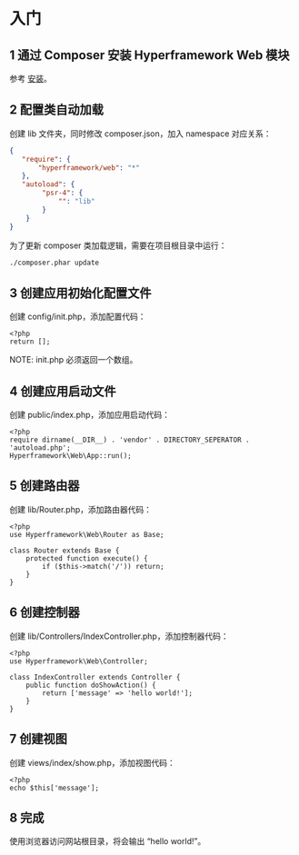 # 入门

## 1 通过 Composer 安装 Hyperframework Web 模块
参考 [安装](/cn/manual/web/installation)。

## 2 配置类自动加载
创建 lib 文件夹，同时修改 composer.json，加入 namespace 对应关系：

```.json
{
   "require": {
       "hyperframework/web": "*"
   },
   "autoload": {
        "psr-4": {
            "": "lib"
        }
    }
}
```

为了更新 composer 类加载逻辑，需要在项目根目录中运行：

```.bash
./composer.phar update
```

## 3 创建应用初始化配置文件
创建 config/init.php，添加配置代码：

```.php
<?php
return [];
```

NOTE: init.php 必须返回一个数组。

## 4 创建应用启动文件
创建 public/index.php，添加应用启动代码：

```.php
<?php
require dirname(__DIR__) . 'vendor' . DIRECTORY_SEPERATOR . 'autoload.php';
Hyperframework\Web\App::run();
```

## 5 创建路由器
创建 lib/Router.php，添加路由器代码：

```.php
<?php
use Hyperframework\Web\Router as Base;

class Router extends Base {
    protected function execute() {
        if ($this->match('/')) return;
    }
}
```

## 6 创建控制器
创建 lib/Controllers/IndexController.php，添加控制器代码：

```.php
<?php
use Hyperframework\Web\Controller;

class IndexController extends Controller {
    public function doShowAction() {
        return ['message' => 'hello world!'];
    }
}
```

## 7 创建视图
创建 views/index/show.php，添加视图代码：

```.php
<?php
echo $this['message'];
```

## 8 完成
使用浏览器访问网站根目录，将会输出 “hello world!”。
